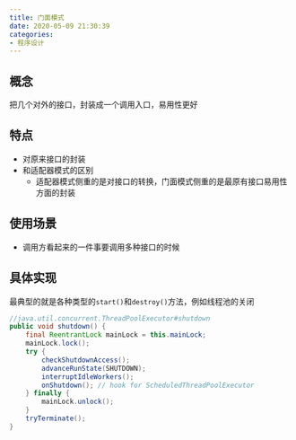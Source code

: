 ```yaml
---
title: 门面模式
date: 2020-05-09 21:30:39
categories:
- 程序设计
---
```


## 概念
把几个对外的接口，封装成一个调用入口，易用性更好

## 特点
- 对原来接口的封装
- 和适配器模式的区别
  - 适配器模式侧重的是对接口的转换，门面模式侧重的是最原有接口易用性方面的封装

## 使用场景
- 调用方看起来的一件事要调用多种接口的时候

## 具体实现
最典型的就是各种类型的`start()`和`destroy()`方法，例如线程池的关闭
```java
//java.util.concurrent.ThreadPoolExecutor#shutdown
public void shutdown() {
    final ReentrantLock mainLock = this.mainLock;
    mainLock.lock();
    try {
        checkShutdownAccess();
        advanceRunState(SHUTDOWN);
        interruptIdleWorkers();
        onShutdown(); // hook for ScheduledThreadPoolExecutor
    } finally {
        mainLock.unlock();
    }
    tryTerminate();
}
```